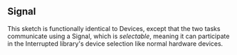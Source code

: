 Signal
------

This sketch is functionally identical to Devices, except that the two 
tasks communicate using a Signal, which is _selectable_, meaning it 
can participate in the Interrupted library's device selection like
normal hardware devices.
